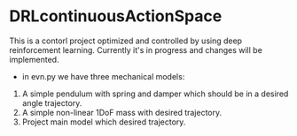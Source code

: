 # DRLcontinuousActionSpace
This is a contorl project optimized and controlled by using deep reinforcement learning. Currently it's in progress and changes will be implemented. 
* in evn.py we have three mechanical models: 
1. A simple pendulum with spring and damper which should be in a desired angle trajectory. 
2. A simple non-linear 1DoF mass with desired trajectory. 
3. Project main model which desired trajectory. 
